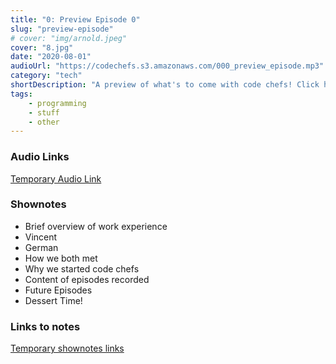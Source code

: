 ```yaml
---
title: "0: Preview Episode 0"
slug: "preview-episode"
# cover: "img/arnold.jpeg"
cover: "8.jpg"
date: "2020-08-01"
audioUrl: "https://codechefs.s3.amazonaws.com/000_preview_episode.mp3"
category: "tech"
shortDescription: "A preview of what's to come with code chefs! Click here to listen for the first episode"
tags:
    - programming
    - stuff
    - other
---
```


### Audio Links

[Temporary Audio Link](https://www.dropbox.com/s/uhifmzjj7s54q8k/intro_mixed.mp3?dl=0)

### Shownotes

- Brief overview of work experience
- Vincent
- German
- How we both met
- Why we started code chefs
- Content of episodes recorded
- Future Episodes
- Dessert Time!

### Links to notes

[Temporary shownotes links](https://docs.google.com/document/d/1LrYruWM3h4yu-ijPUCV5j7ozjXS1f0MZLgiYjWqi82g/edit?usp=sharing)
